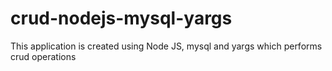 # crud-nodejs-mysql-yargs
This application is created using Node JS, mysql and yargs which performs crud operations
